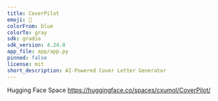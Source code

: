 ```yaml
---
title: CoverPilot
emoji: 📨
colorFrom: blue
colorTo: gray
sdk: gradio
sdk_version: 4.24.0
app_file: app/app.py
pinned: false
license: mit
short_description: AI-Powered Cover Letter Generator
---
```


Hugging Face Space https://huggingface.co/spaces/cxumol/CoverPilot/